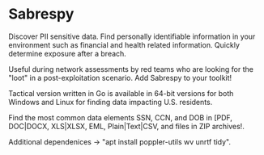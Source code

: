# Sabrespy

Discover PII sensitive data. Find personally identifiable information in your environment such as financial and health related information. Quickly determine exposure after a breach.

Useful during network assessments by red teams who are looking for the "loot" in a post-exploitation scenario. Add Sabrespy to your toolkit!

Tactical version written in Go is available in 64-bit versions for both Windows and Linux for finding data impacting U.S. residents.

Find the most common data elements SSN, CCN, and DOB in [PDF, DOC|DOCX, XLS|XLSX, EML, Plain|Text|CSV, and files in ZIP archives!.

Additional dependenices -> "apt install poppler-utils wv unrtf tidy".

